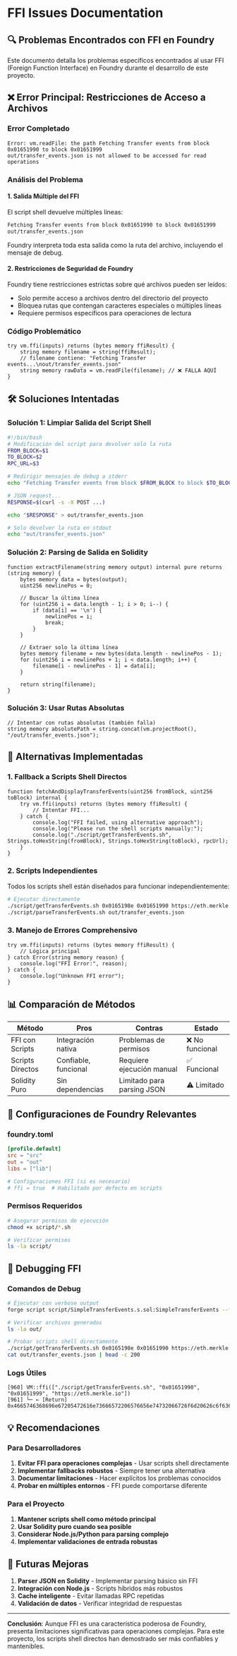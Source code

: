 # FFI Issues Documentation

## 🔍 Problemas Encontrados con FFI en Foundry

Este documento detalla los problemas específicos encontrados al usar FFI (Foreign Function Interface) en Foundry durante el desarrollo de este proyecto.

## ❌ Error Principal: Restricciones de Acceso a Archivos

### Error Completado
```
Error: vm.readFile: the path Fetching Transfer events from block 0x01651990 to block 0x01651999
out/transfer_events.json is not allowed to be accessed for read operations
```

### Análisis del Problema

#### 1. **Salida Múltiple del FFI**
El script shell devuelve múltiples líneas:
```bash
Fetching Transfer events from block 0x01651990 to block 0x01651999
out/transfer_events.json
```

Foundry interpreta toda esta salida como la ruta del archivo, incluyendo el mensaje de debug.

#### 2. **Restricciones de Seguridad de Foundry**
Foundry tiene restricciones estrictas sobre qué archivos pueden ser leídos:
- Solo permite acceso a archivos dentro del directorio del proyecto
- Bloquea rutas que contengan caracteres especiales o múltiples líneas
- Requiere permisos específicos para operaciones de lectura

### Código Problemático
```solidity
try vm.ffi(inputs) returns (bytes memory ffiResult) {
    string memory filename = string(ffiResult);
    // filename contiene: "Fetching Transfer events...\nout/transfer_events.json"
    string memory rawData = vm.readFile(filename); // ❌ FALLA AQUÍ
}
```

## 🛠️ Soluciones Intentadas

### Solución 1: Limpiar Salida del Script Shell
```bash
#!/bin/bash
# Modificación del script para devolver solo la ruta
FROM_BLOCK=$1
TO_BLOCK=$2
RPC_URL=$3

# Redirigir mensajes de debug a stderr
echo "Fetching Transfer events from block $FROM_BLOCK to block $TO_BLOCK" >&2

# JSON request...
RESPONSE=$(curl -s -X POST ...)

echo "$RESPONSE" > out/transfer_events.json

# Solo devolver la ruta en stdout
echo "out/transfer_events.json"
```

### Solución 2: Parsing de Salida en Solidity
```solidity
function extractFilename(string memory output) internal pure returns (string memory) {
    bytes memory data = bytes(output);
    uint256 newlinePos = 0;
    
    // Buscar la última línea
    for (uint256 i = data.length - 1; i > 0; i--) {
        if (data[i] == '\n') {
            newlinePos = i;
            break;
        }
    }
    
    // Extraer solo la última línea
    bytes memory filename = new bytes(data.length - newlinePos - 1);
    for (uint256 i = newlinePos + 1; i < data.length; i++) {
        filename[i - newlinePos - 1] = data[i];
    }
    
    return string(filename);
}
```

### Solución 3: Usar Rutas Absolutas
```solidity
// Intentar con rutas absolutas (también falla)
string memory absolutePath = string.concat(vm.projectRoot(), "/out/transfer_events.json");
```

## 🔄 Alternativas Implementadas

### 1. **Fallback a Scripts Shell Directos**
```solidity
function fetchAndDisplayTransferEvents(uint256 fromBlock, uint256 toBlock) internal {
    try vm.ffi(inputs) returns (bytes memory ffiResult) {
        // Intentar FFI...
    } catch {
        console.log("FFI failed, using alternative approach");
        console.log("Please run the shell scripts manually:");
        console.log("./script/getTransferEvents.sh", Strings.toHexString(fromBlock), Strings.toHexString(toBlock), rpcUrl);
    }
}
```

### 2. **Scripts Independientes**
Todos los scripts shell están diseñados para funcionar independientemente:
```bash
# Ejecutar directamente
./script/getTransferEvents.sh 0x0165198e 0x01651990 https://eth.merkle.io
./script/parseTransferEvents.sh out/transfer_events.json
```

### 3. **Manejo de Errores Comprehensivo**
```solidity
try vm.ffi(inputs) returns (bytes memory ffiResult) {
    // Lógica principal
} catch Error(string memory reason) {
    console.log("FFI Error:", reason);
} catch {
    console.log("Unknown FFI error");
}
```

## 📊 Comparación de Métodos

| Método | Pros | Contras | Estado |
|--------|------|---------|--------|
| FFI con Scripts | Integración nativa | Problemas de permisos | ❌ No funcional |
| Scripts Directos | Confiable, funcional | Requiere ejecución manual | ✅ Funcional |
| Solidity Puro | Sin dependencias | Limitado para parsing JSON | ⚠️ Limitado |

## 🔧 Configuraciones de Foundry Relevantes

### foundry.toml
```toml
[profile.default]
src = "src"
out = "out"
libs = ["lib"]

# Configuraciones FFI (si es necesario)
# ffi = true  # Habilitado por defecto en scripts
```

### Permisos Requeridos
```bash
# Asegurar permisos de ejecución
chmod +x script/*.sh

# Verificar permisos
ls -la script/
```

## 🐛 Debugging FFI

### Comandos de Debug
```bash
# Ejecutar con verbose output
forge script script/SimpleTransferEvents.s.sol:SimpleTransferEvents --ffi --rpc-url https://eth.merkle.io -vvvv

# Verificar archivos generados
ls -la out/

# Probar scripts shell directamente
./script/getTransferEvents.sh 0x0165198e 0x01651990 https://eth.merkle.io
cat out/transfer_events.json | head -c 200
```

### Logs Útiles
```
[960] VM::ffi(["./script/getTransferEvents.sh", "0x01651990", "0x01651999", "https://eth.merkle.io"])
[961] └─ ← [Return] 0x4665746368696e67205472616e73666572206576656e74732066726f6d20626c6f636b203078303136353139393020746f20626c6f636b20307830313635313939390a6f75742f7472616e736665725f6576656e74732e6a736f6e
```

## 💡 Recomendaciones

### Para Desarrolladores
1. **Evitar FFI para operaciones complejas** - Usar scripts shell directamente
2. **Implementar fallbacks robustos** - Siempre tener una alternativa
3. **Documentar limitaciones** - Hacer explícitos los problemas conocidos
4. **Probar en múltiples entornos** - FFI puede comportarse diferente

### Para el Proyecto
1. **Mantener scripts shell como método principal**
2. **Usar Solidity puro cuando sea posible**
3. **Considerar Node.js/Python para parsing complejo**
4. **Implementar validaciones de entrada robustas**

## 🔮 Futuras Mejoras

1. **Parser JSON en Solidity** - Implementar parsing básico sin FFI
2. **Integración con Node.js** - Scripts híbridos más robustos
3. **Cache inteligente** - Evitar llamadas RPC repetidas
4. **Validación de datos** - Verificar integridad de respuestas

---

**Conclusión**: Aunque FFI es una característica poderosa de Foundry, presenta limitaciones significativas para operaciones complejas. Para este proyecto, los scripts shell directos han demostrado ser más confiables y mantenibles.
